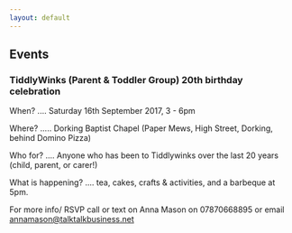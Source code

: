 ```yaml
---
layout: default
---
```


## Events

### TiddlyWinks (Parent & Toddler Group)  20th birthday celebration
When? .... Saturday 16th September 2017,  3 - 6pm

Where? ..... Dorking Baptist Chapel (Paper Mews, High Street, Dorking, behind Domino Pizza)

Who for? .... Anyone who has been to Tiddlywinks over the last 20 years (child, parent, or carer!)

What is happening? .... tea, cakes, crafts & activities, and a barbeque at 5pm.

For more info/ RSVP call or text on Anna Mason on 07870668895 or email annamason@talktalkbusiness.net

